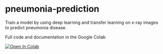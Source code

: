 # pneumonia-prediction
Train a model by using deep learning and transfer learning on x-ray images to predict pneumonia disease.

Full code and documentation in the Google Colab

[![Open In Colab](https://colab.research.google.com/assets/colab-badge.svg)](https://colab.research.google.com/drive/19f_v84DhTCiHWBT8Hpn7Ao7d-OfvWnbf?usp=sharing)
